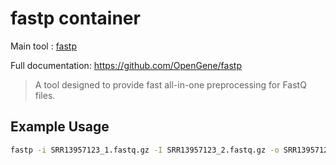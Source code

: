 # fastp container

Main tool : [fastp](https://github.com/OpenGene/fastp)

Full documentation: https://github.com/OpenGene/fastp

> A tool designed to provide fast all-in-one preprocessing for FastQ files.

## Example Usage

```bash
fastp -i SRR13957123_1.fastq.gz -I SRR13957123_2.fastq.gz -o SRR13957123_PE1.fastq.gz -O SRR13957123_PE2.fastq.gz -h SRR13957123_fastp.html -j SRR13957123_fastp.json
```
